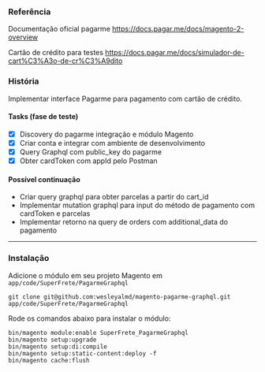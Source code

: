 ### Referência

Documentação oficial pagarme
https://docs.pagar.me/docs/magento-2-overview

Cartão de crédito para testes
https://docs.pagar.me/docs/simulador-de-cart%C3%A3o-de-cr%C3%A9dito

### História

Implementar interface Pagarme para pagamento com cartão de crédito.

#### Tasks (fase de teste)

- [x] Discovery do pagarme integração e módulo Magento
- [x] Criar conta e integrar com ambiente de desenvolvimento
- [x] Query Graphql com public_key do pagarme
- [x] Obter cardToken com appId pelo Postman

#### Possível continuação

- Criar query graphql para obter parcelas a partir do cart_id
- Implementar mutation graphql para input do método de pagamento com cardToken e parcelas
- Implementar retorno na query de orders com additional_data do pagamento

---

### Instalação

Adicione o módulo em seu projeto Magento em `app/code/SuperFrete/PagarmeGraphql`
```
git clone git@github.com:wesleyalmd/magento-pagarme-graphql.git app/code/SuperFrete/PagarmeGraphql
```

Rode os comandos abaixo para instalar o módulo:
```
bin/magento module:enable SuperFrete_PagarmeGraphql
bin/magento setup:upgrade
bin/magento setup:di:compile
bin/magento setup:static-content:deploy -f
bin/magento cache:flush
```
